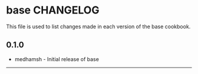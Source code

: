 base CHANGELOG
==============

This file is used to list changes made in each version of the base cookbook.

0.1.0
-----
- medhamsh - Initial release of base

- - -
